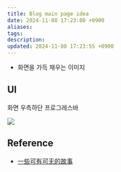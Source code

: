 ```yaml
---
title: Blog main page idea
date: 2024-11-08 17:23:00 +0900
aliases: 
tags: 
description: 
updated: 2024-11-08 17:23:55 +0900
---
```


- 화면을 가득 채우는 이미지

## UI

화면 우측하단 프로그레스바

![](https://i.imgur.com/d9gOUTS.png)


## Reference

- [一些可有可无的故事](https://krlite.github.io/)